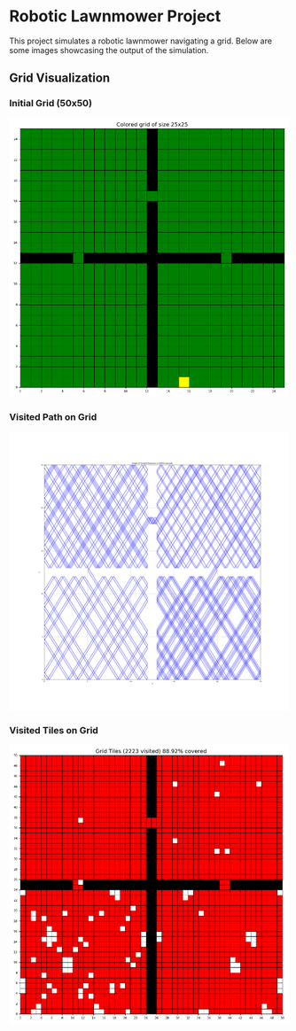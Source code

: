 # Robotic Lawnmower Project

This project simulates a robotic lawnmower navigating a grid. Below are some images showcasing the output of the simulation.

## Grid Visualization

### Initial Grid (50x50)
![Tricky Tiles](assets/tricky_lawn.png)

### Visited Path on Grid
![Tricky Path](assets/tricky_lawn_path.png)

### Visited Tiles on Grid
![Tricky Magnified x2 Visited Tiles](assets/tricky_lawn_coverage.png)

